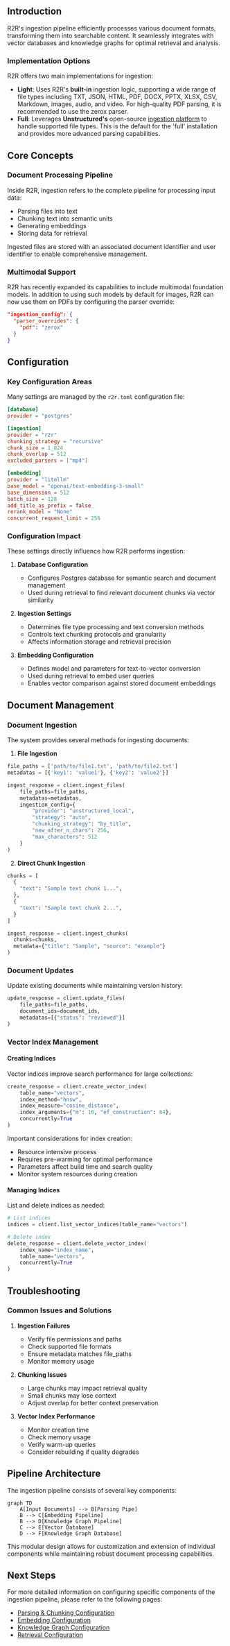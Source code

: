 ## Introduction
R2R's ingestion pipeline efficiently processes various document formats, transforming them into searchable content. It seamlessly integrates with vector databases and knowledge graphs for optimal retrieval and analysis.

### Implementation Options
R2R offers two main implementations for ingestion:
- **Light**: Uses R2R's **built-in** ingestion logic, supporting a wide range of file types including TXT, JSON, HTML, PDF, DOCX, PPTX, XLSX, CSV, Markdown, images, audio, and video. For high-quality PDF parsing, it is recommended to use the zerox parser.
- **Full**: Leverages **Unstructured's** open-source [ingestion platform](https://docs.unstructured.io/open-source/introduction/overview) to handle supported file types. This is the default for the 'full' installation and provides more advanced parsing capabilities.

## Core Concepts

### Document Processing Pipeline
Inside R2R, ingestion refers to the complete pipeline for processing input data:
- Parsing files into text
- Chunking text into semantic units
- Generating embeddings
- Storing data for retrieval

Ingested files are stored with an associated document identifier and user identifier to enable comprehensive management.

### Multimodal Support
R2R has recently expanded its capabilities to include multimodal foundation models. In addition to using such models by default for images, R2R can now use them on PDFs by configuring the parser override:

```json
"ingestion_config": {
  "parser_overrides": {
    "pdf": "zerox"
  }
}
```

## Configuration

### Key Configuration Areas
Many settings are managed by the `r2r.toml` configuration file:

```toml
[database]
provider = "postgres"

[ingestion]
provider = "r2r"
chunking_strategy = "recursive"
chunk_size = 1_024
chunk_overlap = 512
excluded_parsers = ["mp4"]

[embedding]
provider = "litellm"
base_model = "openai/text-embedding-3-small"
base_dimension = 512
batch_size = 128
add_title_as_prefix = false
rerank_model = "None"
concurrent_request_limit = 256
```

### Configuration Impact
These settings directly influence how R2R performs ingestion:

1. **Database Configuration**
   - Configures Postgres database for semantic search and document management
   - Used during retrieval to find relevant document chunks via vector similarity

2. **Ingestion Settings**
   - Determines file type processing and text conversion methods
   - Controls text chunking protocols and granularity
   - Affects information storage and retrieval precision

3. **Embedding Configuration**
   - Defines model and parameters for text-to-vector conversion
   - Used during retrieval to embed user queries
   - Enables vector comparison against stored document embeddings

## Document Management

### Document Ingestion
The system provides several methods for ingesting documents:

1. **File Ingestion**
```python
file_paths = ['path/to/file1.txt', 'path/to/file2.txt']
metadatas = [{'key1': 'value1'}, {'key2': 'value2'}]

ingest_response = client.ingest_files(
    file_paths=file_paths,
    metadatas=metadatas,
    ingestion_config={
        "provider": "unstructured_local",
        "strategy": "auto",
        "chunking_strategy": "by_title",
        "new_after_n_chars": 256,
        "max_characters": 512
    }
)
```

2. **Direct Chunk Ingestion**
```python
chunks = [
  {
    "text": "Sample text chunk 1...",
  },
  {
    "text": "Sample text chunk 2...",
  }
]

ingest_response = client.ingest_chunks(
  chunks=chunks,
  metadata={"title": "Sample", "source": "example"}
)
```

### Document Updates
Update existing documents while maintaining version history:

```python
update_response = client.update_files(
    file_paths=file_paths,
    document_ids=document_ids,
    metadatas=[{"status": "reviewed"}]
)
```

### Vector Index Management

#### Creating Indices
Vector indices improve search performance for large collections:

```python
create_response = client.create_vector_index(
    table_name="vectors",
    index_method="hnsw",
    index_measure="cosine_distance",
    index_arguments={"m": 16, "ef_construction": 64},
    concurrently=True
)
```

Important considerations for index creation:
- Resource intensive process
- Requires pre-warming for optimal performance
- Parameters affect build time and search quality
- Monitor system resources during creation

#### Managing Indices
List and delete indices as needed:

```python
# List indices
indices = client.list_vector_indices(table_name="vectors")

# Delete index
delete_response = client.delete_vector_index(
    index_name="index_name",
    table_name="vectors",
    concurrently=True
)
```

## Troubleshooting

### Common Issues and Solutions

1. **Ingestion Failures**
   - Verify file permissions and paths
   - Check supported file formats
   - Ensure metadata matches file_paths
   - Monitor memory usage

2. **Chunking Issues**
   - Large chunks may impact retrieval quality
   - Small chunks may lose context
   - Adjust overlap for better context preservation

3. **Vector Index Performance**
   - Monitor creation time
   - Check memory usage
   - Verify warm-up queries
   - Consider rebuilding if quality degrades

## Pipeline Architecture
The ingestion pipeline consists of several key components:

```mermaid
graph TD
    A[Input Documents] --> B[Parsing Pipe]
    B --> C[Embedding Pipeline]
    B --> D[Knowledge Graph Pipeline]
    C --> E[Vector Database]
    D --> F[Knowledge Graph Database]
```

This modular design allows for customization and extension of individual components while maintaining robust document processing capabilities.

## Next Steps

For more detailed information on configuring specific components of the ingestion pipeline, please refer to the following pages:

- [Parsing & Chunking Configuration](/documentation/configuration/ingestion/parsing_and_chunking)
- [Embedding Configuration](/documentation/configuration/ingestion/embedding)
- [Knowledge Graph Configuration](/documentation/configuration/knowledge-graph/overview)
- [Retrieval Configuration](/documentation/configuration/retrieval/overview)